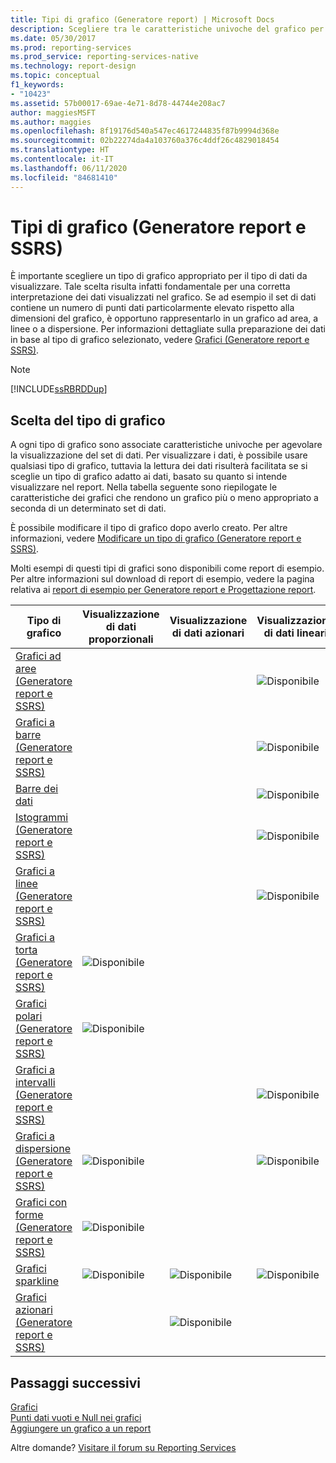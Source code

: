 ```yaml
---
title: Tipi di grafico (Generatore report) | Microsoft Docs
description: Scegliere tra le caratteristiche univoche del grafico per visualizzare il set di dati e facilitare la scelta di un tipo di grafico appropriato in Generatore report.
ms.date: 05/30/2017
ms.prod: reporting-services
ms.prod_service: reporting-services-native
ms.technology: report-design
ms.topic: conceptual
f1_keywords:
- "10423"
ms.assetid: 57b00017-69ae-4e71-8d78-44744e208ac7
author: maggiesMSFT
ms.author: maggies
ms.openlocfilehash: 8f19176d540a547ec4617244835f87b9994d368e
ms.sourcegitcommit: 02b22274da4a103760a376c4ddf26c4829018454
ms.translationtype: HT
ms.contentlocale: it-IT
ms.lasthandoff: 06/11/2020
ms.locfileid: "84681410"
---
```

# <a name="chart-types-report-builder-and-ssrs"></a>Tipi di grafico (Generatore report e SSRS)

È importante scegliere un tipo di grafico appropriato per il tipo di dati da visualizzare. Tale scelta risulta infatti fondamentale per una corretta interpretazione dei dati visualizzati nel grafico. Se ad esempio il set di dati contiene un numero di punti dati particolarmente elevato rispetto alla dimensioni del grafico, è opportuno rappresentarlo in un grafico ad area, a linee o a dispersione. Per informazioni dettagliate sulla preparazione dei dati in base al tipo di grafico selezionato, vedere [Grafici &#40;Generatore report e SSRS&#41;](../../reporting-services/report-design/charts-report-builder-and-ssrs.md).  
  
> [!NOTE]  
>  [!INCLUDE[ssRBRDDup](../../includes/ssrbrddup-md.md)]  
  
## <a name="choosing-a-chart-type"></a>Scelta del tipo di grafico  
 A ogni tipo di grafico sono associate caratteristiche univoche per agevolare la visualizzazione del set di dati. Per visualizzare i dati, è possibile usare qualsiasi tipo di grafico, tuttavia la lettura dei dati risulterà facilitata se si sceglie un tipo di grafico adatto ai dati, basato su quanto si intende visualizzare nel report. Nella tabella seguente sono riepilogate le caratteristiche dei grafici che rendono un grafico più o meno appropriato a seconda di un determinato set di dati.  
  
 È possibile modificare il tipo di grafico dopo averlo creato. Per altre informazioni, vedere [Modificare un tipo di grafico &#40;Generatore report e SSRS&#41;](../../reporting-services/report-design/change-a-chart-type-report-builder-and-ssrs.md).  
  
 Molti esempi di questi tipi di grafici sono disponibili come report di esempio. Per altre informazioni sul download di report di esempio, vedere la pagina relativa ai [report di esempio per Generatore report e Progettazione report](https://go.microsoft.com/fwlink/?LinkId=198283).  
  
|Tipo di grafico|Visualizzazione di dati proporzionali|Visualizzazione di dati azionari|Visualizzazione di dati lineari|Visualizzazione di dati multivalore|  
|----------------|------------------------|------------------------|-------------------------|-------------------------------|  
|[Grafici ad aree &#40;Generatore report e SSRS&#41;](../../reporting-services/report-design/area-charts-report-builder-and-ssrs.md)|||![Disponibile](../../reporting-services/report-data/media/greencheck.gif "Disponibile")||  
|[Grafici a barre &#40;Generatore report e SSRS&#41;](../../reporting-services/report-design/bar-charts-report-builder-and-ssrs.md)|||![Disponibile](../../reporting-services/report-data/media/greencheck.gif "Disponibile")||  
|[Barre dei dati](../../reporting-services/report-design/sparklines-and-data-bars-report-builder-and-ssrs.md)|||![Disponibile](../../reporting-services/report-data/media/greencheck.gif "Disponibile")||  
|[Istogrammi &#40;Generatore report e SSRS&#41;](../../reporting-services/report-design/column-charts-report-builder-and-ssrs.md)|||![Disponibile](../../reporting-services/report-data/media/greencheck.gif "Disponibile")||  
|[Grafici a linee &#40;Generatore report e SSRS&#41;](../../reporting-services/report-design/line-charts-report-builder-and-ssrs.md)|||![Disponibile](../../reporting-services/report-data/media/greencheck.gif "Disponibile")||  
|[Grafici a torta &#40;Generatore report e SSRS&#41;](../../reporting-services/report-design/pie-charts-report-builder-and-ssrs.md)|![Disponibile](../../reporting-services/report-data/media/greencheck.gif "Disponibile")||||  
|[Grafici polari &#40;Generatore report e SSRS&#41;](../../reporting-services/report-design/polar-charts-report-builder-and-ssrs.md)|![Disponibile](../../reporting-services/report-data/media/greencheck.gif "Disponibile")||||  
|[Grafici a intervalli &#40;Generatore report e SSRS&#41;](../../reporting-services/report-design/range-charts-report-builder-and-ssrs.md)|||![Disponibile](../../reporting-services/report-data/media/greencheck.gif "Disponibile")|![Disponibile](../../reporting-services/report-data/media/greencheck.gif "Disponibile")|  
|[Grafici a dispersione &#40;Generatore report e SSRS&#41;](../../reporting-services/report-design/scatter-charts-report-builder-and-ssrs.md)|![Disponibile](../../reporting-services/report-data/media/greencheck.gif "Disponibile")||![Disponibile](../../reporting-services/report-data/media/greencheck.gif "Disponibile")||  
|[Grafici con forme &#40;Generatore report e SSRS&#41;](../../reporting-services/report-design/shape-charts-report-builder-and-ssrs.md)|![Disponibile](../../reporting-services/report-data/media/greencheck.gif "Disponibile")||||  
|[Grafici sparkline](../../reporting-services/report-design/sparklines-and-data-bars-report-builder-and-ssrs.md)|![Disponibile](../../reporting-services/report-data/media/greencheck.gif "Disponibile")|![Disponibile](../../reporting-services/report-data/media/greencheck.gif "Disponibile")|![Disponibile](../../reporting-services/report-data/media/greencheck.gif "Disponibile")|![Disponibile](../../reporting-services/report-data/media/greencheck.gif "Disponibile")|  
|[Grafici azionari &#40;Generatore report e SSRS&#41;](../../reporting-services/report-design/stock-charts-report-builder-and-ssrs.md)||![Disponibile](../../reporting-services/report-data/media/greencheck.gif "Disponibile")||![Disponibile](../../reporting-services/report-data/media/greencheck.gif "Disponibile")|  

## <a name="next-steps"></a>Passaggi successivi

[Grafici](../../reporting-services/report-design/charts-report-builder-and-ssrs.md)   
[Punti dati vuoti e Null nei grafici](../../reporting-services/report-design/empty-and-null-data-points-in-charts-report-builder-and-ssrs.md)   
[Aggiungere un grafico a un report](../../reporting-services/report-design/add-a-chart-to-a-report-report-builder-and-ssrs.md)  

Altre domande? [Visitare il forum su Reporting Services](https://go.microsoft.com/fwlink/?LinkId=620231)
